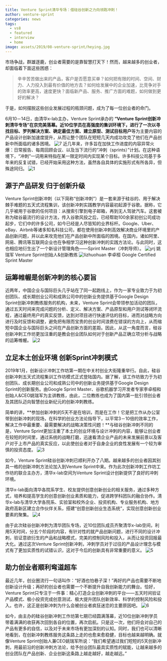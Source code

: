 ```yaml
---
title: Venture Sprint清华专场：借硅谷创新之力向领跑冲刺！
author: venture-sprint
categories: news
tags:
  - vs8
  - featured
  - interview
  - home
image: assets/2019/08-venture-sprint/heying.jpg
---
```

市场争战，群雄逐鹿，创业者需要的是靠智慧打天下！然而，越来越多的创业者，却面临着下面这些困惑：
>辛辛苦苦做出来的产品，客户是否愿意买单？如何把有限的时间、空间、财力、人力投入到最有价值的地方去？如何给发展中的企业加速，比竞争对手的效率更高，速度更快？面临新产品、服务、推广方面的难题，如何做到更好的解决？

于是，如何摆脱这些创业发展过程的瓶颈问题，成为了每一位创业者的命门。

6月10－14日，由清华x-lab主办，Venture Sprint承办的 **“Venture Sprint创新冲刺清华专场”**在京完美落幕。近10位学员在高强度的集训环境下，进行了一次**以寻找目标、罗列解决方案、确定最佳方案、建立原型、测试目标用户**等为主要内容的产品设计创新加速度提升，从而让整个团队在短短几天内成功攻克了他们在产品创新中所面临的诸多困境。
![7](/assets/2019/08-venture-sprint/7.jpg)
近几年来，许多旨在加快工作进度的内容异常火爆：日常报告、每周回顾会议、以及当下流行的“冲刺（sprints）”计划。在这种语境下，“冲刺”一词用来特指在某一限定时间内实现某个目标。许多科技公司基于多年来的反复试错，已经开始采用这种方法，虽然各自具体的实施形式有所各异，但殊途同归。
![1](/assets/2019/08-venture-sprint/1.jpg)

## 源于产品研发  归于创新升级

Venture Sprint创新冲刺（以下简称“创新冲刺”）是一套来源于硅谷的、用于解决棘手难题的五天式流程集训，该创新冲刺实践教学内容最初起源于谷歌。据称，它几乎被用于谷歌的任何项目：从搜索引擎到电子邮箱，再到无人驾驶汽车。这套被称为硅谷最流行的设计方法，传入谷歌风投之后，已经帮助100余家初创公司成功起步，它们中的许多公司，如今已经是人尽皆知的业界标杆。Google、Uber、eBay、Airbnb等诸多知名科技公司，都在使用创新冲刺高效解决商业环境里的产品创新问题，并以此来攻克他们在产品创新中所面临的困境。在国内，诸如阿里、网易、腾讯等互联网企业也在争相学习这种创新冲刺的实践方法论。与此同时，这也相应地衍生出了一个新设计管理角色——Sprint Master（冲刺导师）。
![yrj](/assets/2019/08-venture-sprint/yrj.jpg)
姚瑞军 Venture Sprint创始人&创新教练
![lizhuohuan](/assets/2019/08-venture-sprint/lizhuohuan.jpg)
李卓桓 Google Certified Sprint Master

## 运筹帷幄是创新冲刺的核心要旨

近两年，中国企业与国际巨头几乎站在了同一起跑线上，作为一家专业致力于为初创团队、成长期创业公司和成熟公司中的创新业务提供基于Google Design Sprint创新冲刺教练服务的机构，未来，Venture Sprint会带领参加活动的团队，通过五天时间来完成问题的分析、定义、解决方案、产品原型和用户测试等闭环流程，通过最终用户的真实反馈，达到对项目进行快速评估的目标，进而对战略方向进行及时反馈和调整，避免把有限而宝贵的创业时间浪费在错误的方向上，从而缩短中国企业与国际巨头之间在产品创新方面的差距。因此，从这一角度而言，硅谷创新冲刺工作坊更加注重的是教会创业团队如何对于创新产品正确立项分析与战略的运筹帷幄。
![2](/assets/2019/08-venture-sprint/2.jpg)

## 立足本土创业环境  创新Sprint冲刺模式

2019年1月，创新设计冲刺工作坊第一期在中关村创业大街隆重举行。自此，硅谷创新冲刺五天式流程集训工作坊模式正式登陆国内。据了解，该工作坊致力于为初创团队、成长期创业公司和成熟公司中的创新业务提供基于Google Design Sprint的创新服务。由Google Sprint Master、谷歌机器学习开发者专家李卓桓和创始人&CEO姚瑞军为主讲教练，由此，二位教练也成为了国内第一批引领创业者及其团队迈向智慧创业新纪元的创新冲刺教练。

简单的讲，**参加创新冲刺的5天不是在培训，而是在工作！它是把工作从办公室带到创新冲刺的现场，在科学的创业方法论指导下，以平常3－10倍的效率工作，解决工作中最重要、最需要解决的战略决策性问题！**与硅谷创新冲刺不同的是，Venture Sprint更加注重了本土的创业环境与设计冲刺的内容，能够让创业者在较短的时间里，通过系统的战略打磨，迅速看清企业产品的未来发展前景以及客户对于上市产品的真实反应，以此使创业者对于自身企业的良性发展有一个较为审慎的投资态度。
![3](/assets/2019/08-venture-sprint/3.jpg)

如今，Venture Sprint硅谷创新冲刺已顺利开办了八期。越来越多的创业者因其别具一格的创新冲刺方法论加入到Venture Sprint中来。作为此次创新冲刺工作坊工作坊的联合主办方，清华x-lab空间为Venture Sprint设计创新提供了良好的冲刺环境。

清华x-lab面向清华各院系学生、校友提供创意创新创业的相关服务，通过多种方式，培养和提高学生的创意创新创业素质和能力，促进跨学科团队的融合协作。清华x-lab与清华大学各院系、实验室和校外企业、投资机构、专业服务机构、地方政府高新区建立合作伙伴关系，搭建“创意创新创业生态系统”，实现创意创新创业要素的聚集。
![4](/assets/2019/08-venture-sprint/4.jpg)

由于此次硅谷创新冲刺为清华团队专场，近10位团队成员齐聚清华x-lab空间，利用5天时间，分五个阶段的内容，有针对性的就产品创新问题，进行不同的设计冲刺，验证意欲衍生的产品和战略模式，完美的控制风险和投入，从而让投资回报最大化。通过这次Venture Sprint创新冲刺，冲刺学员对于过往的产品设计理念与模式有了更加实质性的试错认识，这对于今后的创新具有非常重要的意义。
![5](/assets/2019/08-venture-sprint/5.jpg)

## 助力创业者顺利弯道超车

最近几年，创业圈流行一句话叫作：“好酒也怕巷子深！”再好的产品也需要不断地创新设计升级；再好的创业者也需要一个不断提升自我创新能力的舞台。恰好，Venture Sprint只专注于一件事：精心打造企业创新冲刺的平台——五天时间验证产品模式、极小投资完成创意测试、极大提升团队创新效率、科学的控制风险和投入。也许，这正是创新冲刺为什么会被创业者疯狂迷恋的主要原因吧。
![6](/assets/2019/08-venture-sprint/6.jpg)

如今，由主办的硅谷创新冲刺工作坊第七期已经圆满落幕，近10位创新冲刺学员带着满满的收获再次回到各自的位置，再次启航。只是这一次，他们将会对自己的产品有更多的自信，以及对于未来市场有更加深刻的认知。同时，我们也可以清晰地看到，在创新冲刺教练服务这条路上走的也愈来愈稳健，目标也越来越明确。就像Venture Sprint创始人兼CEO姚瑞军所说：“我们希望通过我们短短的5天创新冲刺，用最前沿的创新冲刺方法论，给予创业团队最具实质性的赋能，让越来越多的创业团队在产品创新、企业创新这条路上越走越好，越走越远。”

